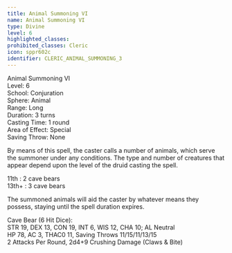 ```yaml
---
title: Animal Summoning VI
name: Animal Summoning VI
type: Divine
level: 6
highlighted_classes: 
prohibited_classes: Cleric
icon: sppr602c
identifier: CLERIC_ANIMAL_SUMMONING_3
---
```

Animal Summoning VI  
Level: 6  
School: Conjuration  
Sphere: Animal  
Range: Long  
Duration: 3 turns  
Casting Time: 1 round  
Area of Effect: Special  
Saving Throw: None  
  
By means of this spell, the caster calls a number of animals, which serve the summoner under any conditions. The type and number of creatures that appear depend upon the level of the druid casting the spell.  
  
11th : 2 cave bears  
13th+ : 3 cave bears  
  
The summoned animals will aid the caster by whatever means they possess, staying until the spell duration expires.  
  
Cave Bear (6 Hit Dice):  
STR 19, DEX 13, CON 19, INT 6, WIS 12, CHA 10;  AL Neutral  
HP 78, AC 3, THAC0 11, Saving Throws 11/15/11/13/15  
2 Attacks Per Round, 2d4+9 Crushing Damage (Claws &amp; Bite)  
